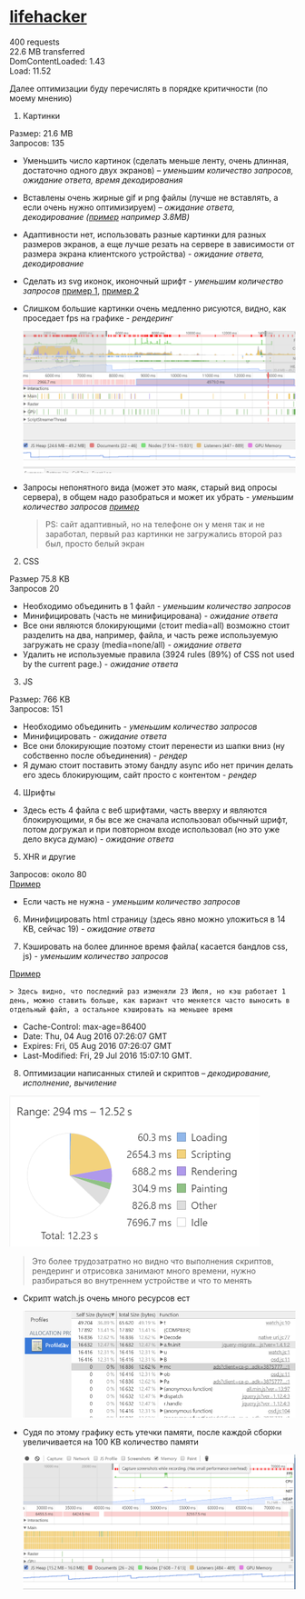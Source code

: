 
# [lifehacker](https://lifehacker.ru/) 

400 requests  
22.6 MB transferred  
DomContentLoaded: 1.43  
Load: 11.52  

Далее оптимизации буду перечислять в порядке критичности (по моему мнению)

1. Картинки

  Размер: 21.6 MB  
  Запросов: 135
  
  * Уменьшить число картинок (сделать меньше ленту, очень длинная, достаточно одного двух экранов) – _уменьшим количество запросов, ожидание ответа, время декодирования_
  * Вставлены очень жирные gif и png файлы (лучше не вставлять, а если очень нужно оптимизируем) – _ожидание ответа, декодирование
  ([пример](https://lifehacker.ru/wp-content/uploads/2016/07/moooney_1469626535-630x315.gif) например  3.8MB)_
  * Адаптивности нет, использовать разные картинки для разных размеров экранов, а еще лучше резать на сервере в зависимости от размера экрана клиентского устройства) - _ожидание ответа, декодирование_
  * Сделать из svg иконок, иконочный шрифт - _уменьшим количество запросов_
  [пример 1](https://lifehacker.ru/wp-content/themes/lifehacker/static/img/category-icons/sport.svg), [пример 2](https://lifehacker.ru/wp-content/themes/lifehacker/static/img/category-icons/food.svg)
  * Слишком большие картинки очень медленно рисуются, видно, как проседает fps на графике - _рендеринг_

    ![Скриншот 1](./img/img1.png)

  * Запросы непонятного вида (может это маяк, старый вид опросы сервера), в общем надо разобраться и может их убрать - _уменьшим количество запросов [пример](https://sync.teads.tv/um?eid=45&uid=0a4f554edfecb137df67fc59035abebf)_

    > PS: сайт адаптивный, но на телефоне он у меня так и не заработал, первый раз картинки не загружались второй раз был, просто белый экран

2. CSS

  Размер 75.8 KB  
  Запросов 20
  
  * Необходимо объединить в 1 файл - _уменьшим количество запросов_
  * Минифицировать (часть не минифицирована) - _ожидание ответа_
  * Все они являются блокирующими (стоит media=all) возможно стоит разделить на два, например, файла, и часть реже используемую загружать не сразу (media=none/all) - _ожидание ответа_
  * Удалить не используемые правила (3924 rules (89%) of CSS not used by the current page.) - _ожидание ответа_

3. JS 

  Размер: 766 KB  
  Запросов: 151
  
  * Необходимо объединить - _уменьшим количество запросов_
  * Минифицировать - _ожидание ответа_
  * Все они блокирующие поэтому стоит перенести из шапки вниз (ну собственно после объединения) - _рендер_
  * Я думаю стоит поставить этому бандлу async ибо нет причин делать его здесь блокирующим, сайт просто с контентом - _рендер_

4. Шрифты

  * Здесь есть 4 файла с веб шрифтами, часть вверху и являются блокирующими, я бы все же сначала использовал обычный шрифт, потом догружал и при повторном входе использовал (но это уже дело вкуса думаю) - _ожидание ответа_

5. XHR и другие

  Запросов: около 80  
  [Пример](https://lifehacker.ru/pocket/?url=https%3A%2F%2Flifehacker.ru%2F2016%2F07%2F14%2Fpokemon-go-tips-and-tricks%2F)
  
  * Если часть не нужна - _уменьшим количество запросов_

6. Минифицировать html страницу (здесь явно можно уложиться в 14 KB, сейчас 19) - _ожидание ответа_

7. Кэшировать на более длинное время файла( касается бандлов css, js) - _уменьшим количество запросов_

  [Пример](https://lifehacker.ru/wp-content/plugins/lh-social-slider/assets/css/style.css?ver=1.10)
  
    > Здесь видно, что последний раз изменяли 23 Июля, но кэш работает 1 день, можно ставить больше, как вариант что меняется часто выносить в отдельный файл, а остальное кэшировать на меньшее время
  
  - Cache-Control: max-age=86400
  - Date: Thu, 04 Aug 2016 07:26:07 GMT
  - Expires: Fri, 05 Aug 2016 07:26:07 GMT
  - Last-Modified: Fri, 29 Jul 2016 15:07:10 GMT.
  
8. Оптимизации написанных стилей и скриптов – _декодирование, исполнение, вычиление_

  ![Скриншот 1](./img/img2.png) 

  > Это более трудозатратно но видно что выполнения скриптов, рендеринг и отрисовка занимают много времени, нужно разбираться во внутреннем устройстве и что то менять
  
  - Скрипт watch.js очень много ресурсов ест

    ![Скриншот 1](./img/img3.png)

  - Судя по этому графику есть утечки памяти, после каждой сборки увеличивается на 100 KB количество памяти

    ![Скриншот 1](./img/img4.png)

